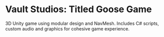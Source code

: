 # Vault Studios: Titled Goose Game
3D Unity game using modular design and NavMesh. Includes C# scripts, custom audio and graphics for cohesive game experience.
